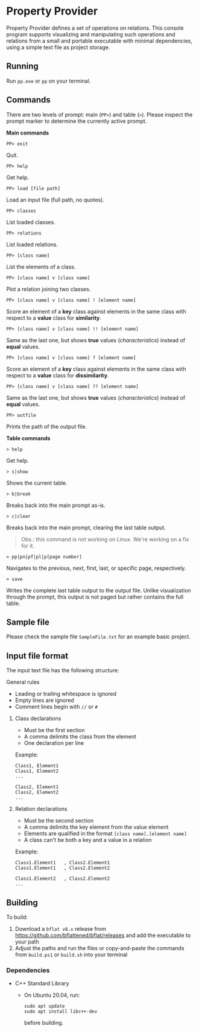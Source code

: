# Property Provider

Property Provider defines a set of operations on relations. This console program supports visualizing and manipulating such operations and relations from a small and portable executable with minimal dependencies, using a simple text file as project storage.

## Running

Run `pp.exe` or `pp` on your terminal.

## Commands

There are two levels of prompt: main (`PP>`) and table (`>`). Please inspect the prompt marker to determine the currently active prompt.

**Main commands**

`PP> exit`

Quit.

`PP> help`

Get help.

`PP> load [file path]`

Load an input file (full path, no quotes).

`PP> classes`

List loaded classes.

`PP> relations`

List loaded relations.

`PP> [class name]`

List the elements of a class.

`PP> [class name] v [class name]`

Plot a relation joining two classes.

`PP> [class name] v [class name] ! [element name]`

Score an element of a **key** class against elements in the same class with respect to a **value** class for **similarity**.

`PP> [class name] v [class name] !! [element name]`

Same as the last one, but shows **true** values (*characteristics*) instead of **equal** values.

`PP> [class name] v [class name] ? [element name]`

Score an element of a **key** class against elements in the same class with respect to a **value** class for **dissimilarity**.

`PP> [class name] v [class name] ?? [element name]`

Same as the last one, but shows **true** values (*characteristics*) instead of **equal** values.

`PP> outfile`

Prints the path of the output file.

**Table commands**

`> help`

Get help.

`> s|show`

Shows the current table.

`> b|break`

Breaks back into the main prompt as-is.

`> c|clear`

Breaks back into the main prompt, clearing the last table output.

> Obs.: this command is not working on Linux. We're working on a fix for it.

`> pp|pn|pf|pl|p[page number]`

Navigates to the previous, next, first, last, or specific page, respectively.

`> save`

Writes the complete last table output to the output file. Unlike visualization through the prompt, this output is not paged but rather contains the full table.

## Sample file

Please check the sample file `SampleFile.txt` for an example basic project.

## Input file format

The input text file has the following structure:

General rules

- Leading or trailing whitespace is ignored
- Empty lines are ignored
- Comment lines begin with `//` or `#`

1. Class declarations

   - Must be the first section
   - A comma delimits the class from the element
   - One declaration per line

   Example:

   ```
   Class1, Element1
   Class1, Element2
   ...
   
   Class2, Element1
   Class2, Element2
   ...
   ```

2. Relation declarations

   - Must be the second section
   - A comma delimits the key element from the value element
   - Elements are qualified in the format `[class name].[element name]`
   - A class can't be both a key and a value in a relation

   Example:

   ```
   Class1.Element1   , Class2.Element1
   Class1.Element1   , Class2.Element2
   
   Class1.Element2   , Class2.Element2
   ...
   ```

## Building

To build:

1. Download a `bflat v8.x` release from https://github.com/bflattened/bflat/releases and add the executable to your path
2. Adjust the paths and run the files or copy-and-paste the commands from `build.ps1` or `build.sh` into your terminal

### Dependencies

- C++ Standard Library

  - On Ubuntu 20.04, run:

    ```
    sudo apt update
    sudo apt install libc++-dev
    ```

    before building.